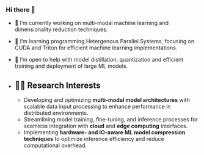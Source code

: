 ### Hi there 👋

<!--
**debashishc/debashishc** is a ✨ _special_ ✨ repository because its `README.md` (this file) appears on your GitHub profile.


[![@debashishc's Holopin board](https://holopin.me/debashishc)](https://holopin.io/@debashishc)
-->
- 🔭 I’m currently working on multi-modal machine learning and dimensionality reduction techniques.
- 🌱 I’m learning programming Hetergenous Parallel Systems, focusing on CUDA and Triton for efficient machine learning implementations.
- 🤔 I’m open to help with model distillation, quantization and efficient training and deployment of large ML models.

- ## 👨‍💻 Research Interests

  - Developing and optimizing **multi-modal model architectures** with scalable data input processing to enhance performance in distributed environments.
  - Streamlining model training, fine-tuning, and inference processes for seamless integration with **cloud** and **edge computing** interfaces.
  - Implementing **hardware- and IO-aware ML model compression techniques** to optimize inference efficiency and reduce computational overhead.

